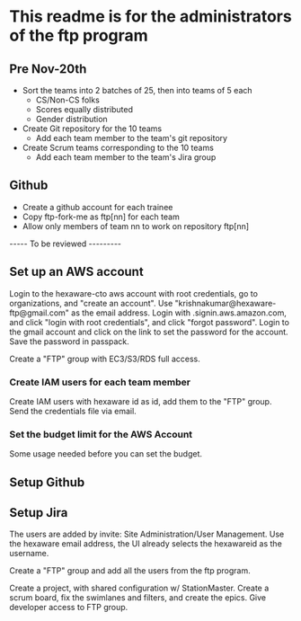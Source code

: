 # This readme is for the administrators of the ftp program

## Pre Nov-20th

  * Sort the teams into 2 batches of 25, then into teams of 5 each
    * CS/Non-CS folks
    * Scores equally distributed
    * Gender distribution
  * Create Git repository for the 10 teams
    * Add each team member to the team's git repository
  * Create Scrum teams corresponding to the 10 teams
    * Add each team member to the team's Jira group
    

## Github
  * Create a github account for each trainee
  * Copy ftp-fork-me as ftp[nn] for each team
  * Allow only members of team nn to work on repository ftp[nn]

----- To be reviewed ---------
## Set up an AWS account

Login to the hexaware-cto aws account with root credentials, go to organizations, and "create an account". Use "krishnakumar@hexaware-ftp<teamno>@gmail.com" as the email address. Login with <aws-account-id>.signin.aws.amazon.com, and click "login with root credentials", and click "forgot password". Login to the gmail account and click on the link to set the password for the account.
Save the password in passpack.

Create a "FTP" group with EC3/S3/RDS full access.

### Create IAM users for each team member

Create IAM users with hexaware id as id, add them to the "FTP" group. Send the credentials file via email.

### Set the budget limit for the AWS Account

Some usage needed before you can set the budget.

## Setup Github



## Setup Jira

The users are added by invite: Site Administration/User Management. Use the hexaware email address, the UI already selects the hexawareid as the username.

Create a "FTP" group and add all the users from the ftp program.

Create a project, with shared configuration w/ StationMaster. Create a scrum board, fix the swimlanes and filters, and create the epics. Give developer access to FTP group.